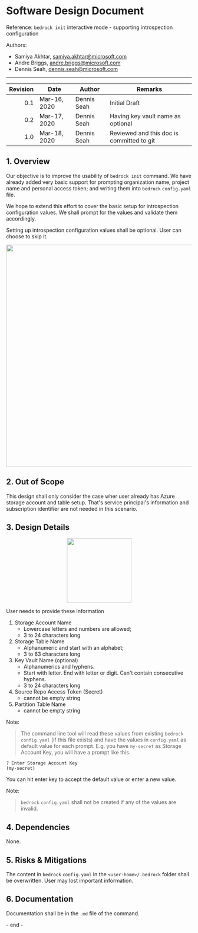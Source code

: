 # Software Design Document

Reference: `bedrock init` interactive mode - supporting introspection
configuration

<p>
Authors:

- Samiya Akhtar, samiya.akhtar@microsoft.com
- Andre Briggs, andre.briggs@microsoft.com
- Dennis Seah, dennis.seah@microsoft.com
  </p>

---

| Revision | Date         | Author      | Remarks                                   |
| -------: | ------------ | ----------- | ----------------------------------------- |
|      0.1 | Mar-16, 2020 | Dennis Seah | Initial Draft                             |
|      0.2 | Mar-17, 2020 | Dennis Seah | Having key vault name as optional         |
|      1.0 | Mar-18, 2020 | Dennis Seah | Reviewed and this doc is committed to git |

## 1. Overview

Our objective is to improve the usability of `bedrock init` command. We have
already added very basic support for prompting organization name, project name
and personal access token; and writing them into `bedrock` `config.yaml` file.

We hope to extend this effort to cover the basic setup for introspection
configuration values. We shall prompt for the values and validate them
accordingly.

Setting up introspection configuration values shall be optional. User can choose
to skip it.

<p style="text-align:center">
<img src="spkInitSupportIntrospection.png" width="600px">
</p>

## 2. Out of Scope

This design shall only consider the case wher user already has Azure storage
account and table setup. That's service principal's information and subscription
identifier are not needed in this scenario.

## 3. Design Details

<p style="text-align:center">
<img src="spkInitSupportIntrospection1.png" width="175px">
</p>

User needs to provide these information

1. Storage Account Name
   - Lowercase letters and numbers are allowed;
   - 3 to 24 characters long
1. Storage Table Name
   - Alphanumeric and start with an alphabet;
   - 3 to 63 characters long
1. Key Vault Name (optional)
   - Alphanumerics and hyphens.
   - Start with letter. End with letter or digit. Can't contain consecutive
     hyphens.
   - 3 to 24 characters long
1. Source Repo Access Token (Secret)
   - cannot be empty string
1. Partition Table Name
   - cannot be empty string

Note:

> The command line tool will read these values from existing `bedrock`
> `config.yaml` (if this file exists) and have the values in `config.yaml` as
> default value for each prompt. E.g. you have `my-secret` as Storage Account
> Key, you will have a prompt like this.

```
? Enter Storage Account Key
(my-secret)
```

You can hit enter key to accept the default value or enter a new value.

Note:

> `bedrock` `config.yaml` shall not be created if any of the values are invalid.

## 4. Dependencies

None.

## 5. Risks & Mitigations

The content in `bedrock` `config.yaml` in the `<user-home>/.bedrock` folder
shall be overwritten. User may lost important information.

## 6. Documentation

Documentation shall be in the `.md` file of the command.

\- end -

